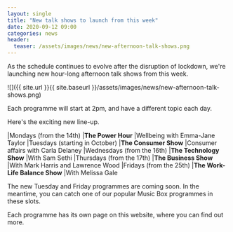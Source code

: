 ```yaml
---
layout: single
title: "New talk shows to launch from this week"
date: 2020-09-12 09:00
categories: news
header:
  teaser: /assets/images/news/new-afternoon-talk-shows.png
---
```

As the schedule continues to evolve after the disruption of lockdown, we're launching new hour-long afternoon talk shows from this week. 

![]({{ site.url }}{{ site.baseurl }}/assets/images/news/new-afternoon-talk-shows.png)

Each programme will start at 2pm, and have a different topic each day. 

Here's the exciting new line-up. 

|Mondays (from the 14th) |**The Power Hour** |Wellbeing with Emma-Jane Taylor 
|Tuesdays (starting in October) |**The Consumer Show** |Consumer affairs with Carla Delaney 
|Wednesdays (from the 16th) |**The Technology Show** |With Sam Sethi 
|Thursdays (from the 17th) |**The Business Show** |With Mark Harris and Lawrence Wood 
|Fridays (from the 25th) |**The Work-Life Balance Show** |With Melissa Gale 

The new Tuesday and Friday programmes are coming soon. In the meantime, you can catch one of our popular Music Box programmes in these slots. 

Each programme has its own page on this website, where you can find out more. 
